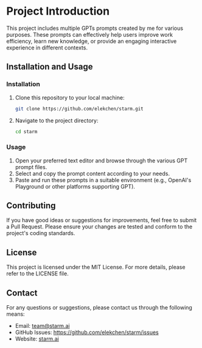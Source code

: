 # Project Introduction

This project includes multiple GPTs prompts created by me for various purposes. These prompts can effectively help users improve work efficiency, learn new knowledge, or provide an engaging interactive experience in different contexts.

## Installation and Usage

### Installation

1. Clone this repository to your local machine:
   
   ```bash
   git clone https://github.com/elekchen/starm.git
   ```

2. Navigate to the project directory:

   ```bash
   cd starm
   ```

### Usage

1. Open your preferred text editor and browse through the various GPT prompt files.
2. Select and copy the prompt content according to your needs.
3. Paste and run these prompts in a suitable environment (e.g., OpenAI's Playground or other platforms supporting GPT).

## Contributing

If you have good ideas or suggestions for improvements, feel free to submit a Pull Request. Please ensure your changes are tested and conform to the project's coding standards.

## License

This project is licensed under the MIT License. For more details, please refer to the LICENSE file.

## Contact

For any questions or suggestions, please contact us through the following means:

- Email: team@starm.ai
- GitHub Issues: https://github.com/elekchen/starm/issues
- Website: [starm.ai](https://starm.ai)
